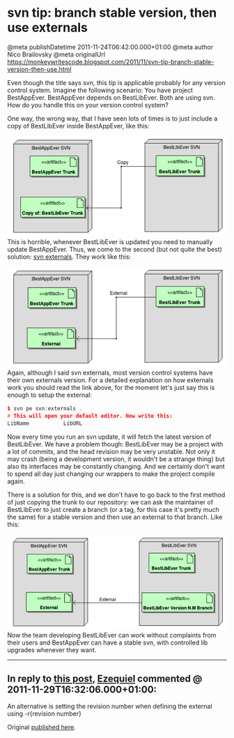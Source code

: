# svn tip: branch stable version, then use externals

@meta publishDatetime 2011-11-24T06:42:00.000+01:00
@meta author Nico Brailovsky
@meta originalUrl https://monkeywritescode.blogspot.com/2011/11/svn-tip-branch-stable-version-then-use.html

Even though the title says svn, this tip is applicable probably for any version control system. Imagine the following scenario: You have project BestAppEver. BestAppEver depends on BestLibEver. Both are using svn. How do you handle this on your version control system?

One way, the wrong way, that I have seen lots of times is to just include a copy of BestLibEver inside BestAppEver, like this:

![](/blog_img/svn_externals11.png)
This is horrible, whenever BestLibEver is updated you need to manually update BestAppEver. Thus, we come to the second (but not quite the best) solution: [svn externals](http://svnbook.red-bean.com/en/1.0/ch07s03.html). They work like this:

![](/blog_img/svn_externals21.png)
Again, although I said svn externals, most version control systems have their own externals version. For a detailed explanation on how externals work you should read the link above, for the moment let's just say this is enough to setup the external:

```c++
$ svn pe svn:externals .
# This will open your default editor. Now write this:
LibName           LibURL
```

Now every time you run an svn update, it will fetch the latest version of BestLibEver. We have a problem though: BestLibEver may be a project with a lot of commits, and the head revision may be very unstable. Not only it may crash (being a development version, it wouldn't be a strange thing) but also its interfaces may be constantly changing. And we certainly don't want to spend all day just changing our wrappers to make the project compile again.

There is a solution for this, and we don't have to go back to the first method of just copying the trunk to our repository: we can ask the maintainer of BestLibEver to just create a branch (or a tag, for this case it's pretty much the same) for a stable version and then use an external to that branch. Like this:

![](/blog_img/svn_externals31.png)
Now the team developing BestLibEver can work without complaints from their users and BestAppEver can have a stable svn, with controlled lib upgrades whenever they want.


---
## In reply to [this post](), [Ezequiel]() commented @ 2011-11-29T16:32:06.000+01:00:

An alternative is setting the revision number when defining the external using -r{revision number}

Original [published here](/blog_md/2011/1124_svntipbranchstableversionthenuseexternals.md).
